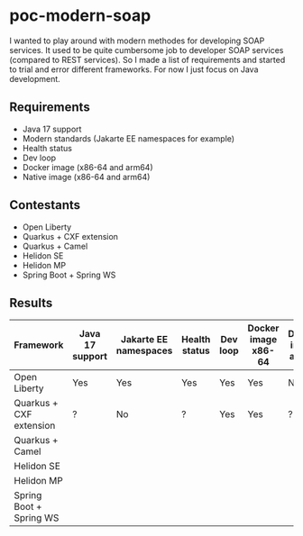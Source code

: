 # poc-modern-soap

I wanted to play around with modern methodes for developing SOAP services. It used to be quite cumbersome job to developer SOAP services (compared to REST services). So I made a list of requirements and started to trial and error different frameworks. For now I just focus on Java development.

## Requirements

- Java 17 support
- Modern standards (Jakarte EE namespaces for example)
- Health status
- Dev loop
- Docker image (x86-64 and arm64)
- Native image (x86-64 and arm64)

## Contestants

- Open Liberty
- Quarkus + CXF extension
- Quarkus + Camel
- Helidon SE
- Helidon MP
- Spring Boot + Spring WS

## Results

| Framework | Java 17 support | Jakarte EE namespaces | Health status | Dev loop | Docker image x86-64 | Docker image arm64 | Native image x86-64 | Native image arm64 | Version |
|---|---|---|---|---|---|---|---|---|---|
| Open Liberty | Yes | Yes | Yes | Yes | Yes | No | No | No | 22.0.0.5 |
| Quarkus + CXF extension | ? | No | ? | Yes | Yes | ? | Yes | ? | 2.7.5 + 0.13.1 |
| Quarkus + Camel | | | | | | | |
| Helidon SE | | | | | | | |
| Helidon MP | | | | | | | |
| Spring Boot + Spring WS | | | | | | | |
